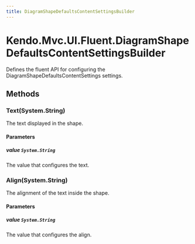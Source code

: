 ```yaml
---
title: DiagramShapeDefaultsContentSettingsBuilder
---
```


# Kendo.Mvc.UI.Fluent.DiagramShapeDefaultsContentSettingsBuilder
Defines the fluent API for configuring the DiagramShapeDefaultsContentSettings settings.




## Methods


### Text(System.String)
The text displayed in the shape.


#### Parameters

##### value `System.String`
The value that configures the text.





### Align(System.String)
The alignment of the text inside the shape.


#### Parameters

##### value `System.String`
The value that configures the align.






